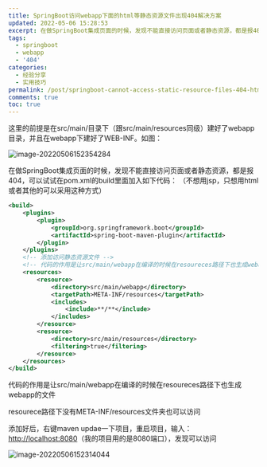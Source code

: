```yaml
---
title: SpringBoot访问webapp下面的html等静态资源文件出现404解决方案
updated: 2022-05-06 15:28:53
excerpt: 在做SpringBoot集成页面的时候，发现不能直接访问页面或者静态资源，都是报404，可以试试在pom.xml的build里面加入代码（不想用jsp，只想用html或者其他的可以采用这种方式）。
tags:
  - springboot
  - webapp
  - '404'
categories:
  - 经验分享
  - 实用技巧
permalink: /post/springboot-cannot-access-static-resource-files-404-html-under-webapp.html
comments: true
toc: true
---
```

这里的前提是在src/main/目录下（跟src/main/resources同级）建好了webapp目录，并且在webapp下建好了WEB-INF。如图：

![image-20220506152354284](https://img1.terwer.space/20220506152354.png)

在做SpringBoot集成页面的时候，发现不能直接访问页面或者静态资源，都是报404，可以试试在pom.xml的build里面加入如下代码：
（不想用jsp，只想用html或者其他的可以采用这种方式）

```xml
<build>
    <plugins>
        <plugin>
            <groupId>org.springframework.boot</groupId>
            <artifactId>spring-boot-maven-plugin</artifactId>
        </plugin>
    </plugins>
    <!-- 添加访问静态资源文件 -->
    <!-- 代码的作用是让src/main/webapp在编译的时候在resoureces路径下也生成webapp的文件 -->
    <resources>
        <resource>
            <directory>src/main/webapp</directory>
            <targetPath>META-INF/resources</targetPath>
            <includes>
                <include>**/**</include>
            </includes>
        </resource>
        <resource>
            <directory>src/main/resources</directory>
            <filtering>true</filtering>
        </resource>
    </resources>
</build>
```

代码的作用是让src/main/webapp在编译的时候在resoureces路径下也生成webapp的文件

resourece路径下没有META-INF/resources文件夹也可以访问

添加好后，右键maven updae一下项目，重启项目，输入：[http://localhost:8080](http://localhost:8080)（我的项目用的是8080端口），发现可以访问

![image-20220506152314044](https://img1.terwer.space/20220506152314.png)